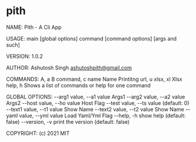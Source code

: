 # pith

NAME:
Pith - A Cli App

USAGE:
main [global options] command [command options] [args and such]

VERSION:
1.0.2

AUTHOR:
Ashutosh Singh <ashutoshpith@gmail.com>

COMMANDS:
A, a        B
command, c
name        Name Printitng
url, u
xlsx, xl    Xlsx
help, h     Shows a list of commands or help for one command

GLOBAL OPTIONS:
--arg1 value, --a1 value   Args1
--arg2 value, --a2 value   Args2
--host value, --ho value   Host Flag
--test value, --ts value   (default: 0)
--text1 value, --t1 value  Show Name
--text2 value, --t2 value  Show Name
--yaml value, --yml value  Load Yaml/Yml Flag
--help, -h                 show help (default: false)
--version, -v              print the version (default: false)

COPYRIGHT:
(c) 2021 MIT